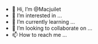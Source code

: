 - 👋 Hi, I’m @Macjuilet
- 👀 I’m interested in ...
- 🌱 I’m currently learning ...
- 💞️ I’m looking to collaborate on ...
- 📫 How to reach me ...

<!---
Macjuilet/Macjuilet is a ✨ special ✨ repository because its `README.md` (this file) appears on your GitHub profile.
You can click the Preview link to take a look at your changes.
--->
